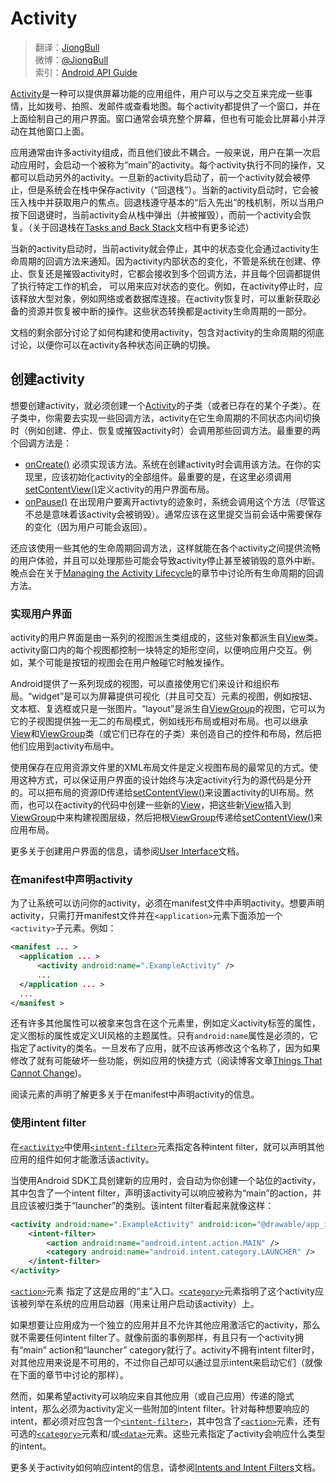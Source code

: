 # Activity

> 翻译：[JiongBull](https://github.com/JiongBull)  
 微博：[@JiongBull](http://weibo.com/jiongbull/)  
 索引：[Android API Guide](https://github.com/JiongBull/Android-API-Guide)  

[Activity](http://developer.android.com/reference/android/app/Activity.html)是一种可以提供屏幕功能的应用组件，用户可以与之交互来完成一些事情，比如拨号、拍照、发邮件或查看地图。每个activity都提供了一个窗口，并在上面绘制自己的用户界面。窗口通常会填充整个屏幕，但也有可能会比屏幕小并浮动在其他窗口上面。

应用通常由许多activity组成，而且他们彼此不耦合。一般来说，用户在第一次启动应用时，会启动一个被称为“main”的activity。每个activity执行不同的操作，又都可以启动另外的activity。一旦新的activity启动了，前一个activity就会被停止，但是系统会在栈中保存activity（“回退栈”）。当新的activity启动时，它会被压入栈中并获取用户的焦点。回退栈遵守基本的“后入先出”的栈机制，所以当用户按下回退键时，当前activity会从栈中弹出（并被摧毁），而前一个activity会恢复。（关于回退栈在[Tasks and Back Stack](http://developer.android.com/guide/components/tasks-and-back-stack.html)文档中有更多论述）

当新的activity启动时，当前activity就会停止，其中的状态变化会通过activity生命周期的回调方法来通知。因为activity内部状态的变化，不管是系统在创建、停止、恢复还是摧毁activity时，它都会接收到多个回调方法，并且每个回调都提供了执行特定工作的机会， 可以用来应对状态的变化。例如，在activity停止时，应该释放大型对象，例如网络或者数据库连接。在activity恢复时，可以重新获取必备的资源并恢复被中断的操作。这些状态转换都是activity生命周期的一部分。

文档的剩余部分讨论了如何构建和使用activity，包含对activity的生命周期的彻底讨论，以便你可以在activity各种状态间正确的切换。

## 创建activity

想要创建activity，就必须创建一个[Activity](http://developer.android.com/reference/android/app/Activity.html)的子类（或者已存在的某个子类）。在子类中，你需要去实现一些回调方法，activity在它生命周期的不同状态内间切换时（例如创建、停止、恢复或摧毁activity时）会调用那些回调方法。最重要的两个回调方法是：

* [onCreate()](http://developer.android.com/reference/android/app/Activity.html#onCreate(android.os.Bundle))
	必须实现该方法。系统在创建activity时会调用该方法。在你的实现里，应该初始化activity的全部组件。最重要的是，在这里必须调用[setContentView()](http://developer.android.com/reference/android/app/Activity.html#setContentView(android.view.View))定义activity的用户界面布局。
* [onPause()](http://developer.android.com/reference/android/app/Activity.html#onPause())
	在出现用户要离开activty的迹象时，系统会调用这个方法（尽管这不总是意味着该activity会被销毁）。通常应该在这里提交当前会话中需要保存的变化（因为用户可能会返回）。

还应该使用一些其他的生命周期回调方法，这样就能在各个activity之间提供流畅的用户体验，并且可以处理那些可能会导致activity停止甚至被销毁的意外中断。晚点会在关于[Managing the Activity Lifecycle](http://developer.android.com/guide/components/activities.html#Lifecycle)的章节中讨论所有生命周期的回调方法。

### 实现用户界面

activity的用户界面是由一系列的视图派生类组成的，这些对象都派生自[View](http://developer.android.com/reference/android/view/View.html)类。activity窗口内的每个视图都控制一块特定的矩形空间，以便响应用户交互。例如，某个可能是按钮的视图会在用户触碰它时触发操作。

Android提供了一系列现成的视图，可以直接使用它们来设计和组织布局。“widget”是可以为屏幕提供可视化（并且可交互）元素的视图，例如按钮、文本框、复选框或只是一张图片。“layout”是派生自[ViewGroup](http://developer.android.com/reference/android/view/ViewGroup.html)的视图，它可以为它的子视图提供独一无二的布局模式，例如线形布局或相对布局。也可以继承[View](http://developer.android.com/reference/android/view/View.html)和[ViewGroup](http://developer.android.com/reference/android/view/ViewGroup.html)类（或它们已存在的子类）来创造自己的控件和布局，然后把他们应用到activity布局中。

使用保存在应用资源文件里的XML布局文件是定义视图布局的最常见的方式。使用这种方式，可以保证用户界面的设计始终与决定activity行为的源代码是分开的。可以把布局的资源ID传递给[setContentView()](http://developer.android.com/reference/android/app/Activity.html#setContentView(int))来设置activity的UI布局。然而，也可以在activity的代码中创建一些新的[View](http://developer.android.com/reference/android/view/View.html)，把这些新[View](http://developer.android.com/reference/android/view/View.html)插入到[ViewGroup](http://developer.android.com/reference/android/view/ViewGroup.html)中来构建视图层级，然后把根[ViewGroup](http://developer.android.com/reference/android/view/ViewGroup.html)传递给[setContentView()](http://developer.android.com/reference/android/app/Activity.html#setContentView(android.view.View))来应用布局。

更多关于创建用户界面的信息，请参阅[User Interface](http://developer.android.com/guide/topics/ui/index.html)文档。

### 在manifest中声明activity

为了让系统可以访问你的activity，必须在manifest文件中声明activity。想要声明activity，只需打开manifest文件并在`<application>`元素下面添加一个`<activity>`子元素。例如：

```xml
<manifest ... >
  <application ... >
      <activity android:name=".ExampleActivity" />
      ...
  </application ... >
  ...
</manifest >
```

还有许多其他属性可以被拿来包含在这个元素里，例如定义activity标签的属性，定义图标的属性或定义UI风格的主题属性。只有`android:name`属性是必须的，它指定了activity的类名。一旦发布了应用，就不应该再修改这个名称了，因为如果修改了就有可能破坏一些功能，例如应用的快捷方式（阅读博客文章[Things That Cannot Change](http://android-developers.blogspot.com/2011/06/things-that-cannot-change.html))。

阅读[<activity>](http://developer.android.com/guide/topics/manifest/activity-element.html)元素的声明了解更多关于在manifest中声明activity的信息。

### 使用intent filter

在[`<activity>`](http://developer.android.com/guide/topics/manifest/activity-element.html)中使用[`<intent-filter>`](http://developer.android.com/guide/topics/manifest/intent-filter-element.html)元素指定各种intent filter，就可以声明其他应用的组件如何才能激活该activity。

当使用Android SDK工具创建新的应用时，会自动为你创建一个站位的activity，其中包含了一个intent filter，声明该activity可以响应被称为“main”的action，并且应该被归类于“launcher”的类别。该intent filter看起来就像这样：

```xml
<activity android:name=".ExampleActivity" android:icon="@drawable/app_icon">
    <intent-filter>
        <action android:name="android.intent.action.MAIN" />
        <category android:name="android.intent.category.LAUNCHER" />
    </intent-filter>
</activity>
```

[`<action>`](http://developer.android.com/guide/topics/manifest/action-element.html)元素	指定了这是应用的“主”入口。[`<category>`](http://developer.android.com/guide/topics/manifest/category-element.html)元素指明了这个activity应该被列举在系统的应用启动器（用来让用户启动该activity）上。

如果想要让应用成为一个独立的应用并且不允许其他应用激活它的activity，那么就不需要任何intent filter了。就像前面的事例那样，有且只有一个activity拥有“main” action和“launcher” category就行了。activity不拥有intent filter时，对其他应用来说是不可用的，不过你自己却可以通过显示intent来启动它们（就像在下面的章节中讨论的那样）。

然而，如果希望activity可以响应来自其他应用（或自己应用）传递的隐式intent，那么必须为activity定义一些附加的intent filter。针对每种想要响应的intent，都必须对应包含一个[`<intent-filter>`](http://developer.android.com/guide/topics/manifest/intent-filter-element.html)，其中包含了[`<action>`](http://developer.android.com/guide/topics/manifest/action-element.html)元素，还有可选的[`<category>`](http://developer.android.com/guide/topics/manifest/category-element.html)元素和/或[`<data>`](http://developer.android.com/guide/topics/manifest/data-element.html)元素。这些元素指定了activity会响应什么类型的intent。

更多关于activity如何响应intent的信息，请参阅[Intents and Intent Filters](http://developer.android.com/guide/components/intents-filters.html)文档。